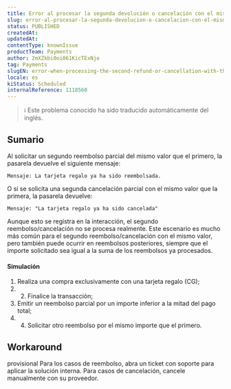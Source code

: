 ```yaml
---
title: Error al procesar la segunda devolución o cancelación con el mismo valor que la primera
slug: error-al-procesar-la-segunda-devolucion-o-cancelacion-con-el-mismo-valor-que-la-primera
status: PUBLISHED
createdAt: 
updatedAt: 
contentType: knownIssue
productTeam: Payments
author: 2mXZkbi0oi061KicTExNjo
tag: Payments
slugEN: error-when-processing-the-second-refund-or-cancellation-with-the-same-value-as-the-first
locale: es
kiStatus: Scheduled
internalReference: 1118560
---
```


>ℹ️ Este problema conocido ha sido traducido automáticamente del inglés.

## Sumario


Al solicitar un segundo reembolso parcial del mismo valor que el primero, la pasarela devuelve el siguiente mensaje:

    Mensaje: La tarjeta regalo ya ha sido reembolsada.


O si se solicita una segunda cancelación parcial con el mismo valor que la primera, la pasarela devuelve:

    Mensaje: "La tarjeta regalo ya ha sido cancelada"


Aunque esto se registra en la interacción, el segundo reembolso/cancelación no se procesa realmente.
Este escenario es mucho más común para el segundo reembolso/cancelación con el mismo valor, pero también puede ocurrir en reembolsos posteriores, siempre que el importe solicitado sea igual a la suma de los reembolsos ya procesados.


#### Simulación



1. Realiza una compra exclusivamente con una tarjeta regalo (CG);
2. 2. Finalice la transacción;
3. Emitir un reembolso parcial por un importe inferior a la mitad del pago total;
4. 4. Solicitar otro reembolso por el mismo importe que el primero.

## Workaround

 provisional
Para los casos de reembolso, abra un ticket con soporte para aplicar la solución interna.
Para casos de cancelación, cancele manualmente con su proveedor.


